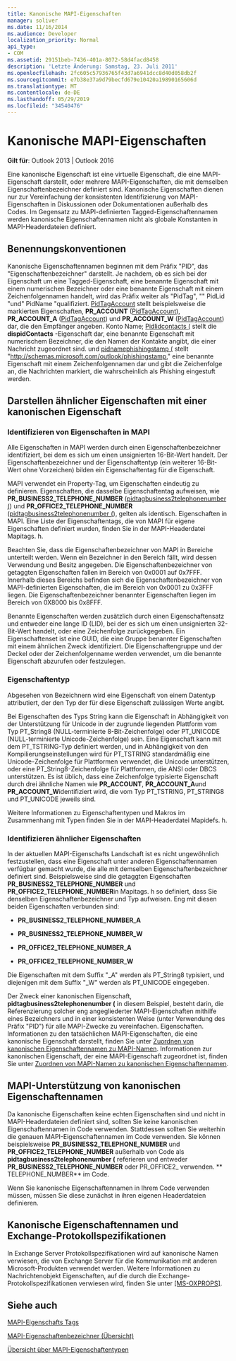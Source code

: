 ```yaml
---
title: Kanonische MAPI-Eigenschaften
manager: soliver
ms.date: 11/16/2014
ms.audience: Developer
localization_priority: Normal
api_type:
- COM
ms.assetid: 29151beb-7436-401a-8072-58d4facd8458
description: 'Letzte Änderung: Samstag, 23. Juli 2011'
ms.openlocfilehash: 2fc605c57936765f43d7a6941dcc8d40d058db2f
ms.sourcegitcommit: e7b38e37a9d79becfd679e10420a19890165606d
ms.translationtype: MT
ms.contentlocale: de-DE
ms.lasthandoff: 05/29/2019
ms.locfileid: "34540476"
---
```

# <a name="mapi-canonical-properties"></a>Kanonische MAPI-Eigenschaften

  
  
**Gilt für**: Outlook 2013 | Outlook 2016 
  
Eine kanonische Eigenschaft ist eine virtuelle Eigenschaft, die eine MAPI-Eigenschaft darstellt, oder mehrere MAPI-Eigenschaften, die mit demselben Eigenschaftenbezeichner definiert sind. Kanonische Eigenschaften dienen nur zur Vereinfachung der konsistenten Identifizierung von MAPI-Eigenschaften in Diskussionen oder Dokumentationen außerhalb des Codes. Im Gegensatz zu MAPI-definierten Tagged-Eigenschaftennamen werden kanonische Eigenschaftennamen nicht als globale Konstanten in MAPI-Headerdateien definiert.
  
## <a name="naming-conventions"></a>Benennungskonventionen

Kanonische Eigenschaftennamen beginnen mit dem Präfix "PID", das "Eigenschaftenbezeichner" darstellt. Je nachdem, ob es sich bei der Eigenschaft um eine Tagged-Eigenschaft, eine benannte Eigenschaft mit einem numerischen Bezeichner oder eine benannte Eigenschaft mit einem Zeichenfolgennamen handelt, wird das Präfix weiter als "PidTag", "" PidLid "und" PidName "qualifiziert. [PidTagAccount](pidtagaccount-canonical-property.md) stellt beispielsweise die markierten Eigenschaften, **PR_ACCOUNT** ([PidTagAccount](pidtagaccount-canonical-property.md)), **PR_ACCOUNT_A** ([PidTagAccount](pidtagaccount-canonical-property.md)) und **PR_ACCOUNT_W** ([PidTagAccount](pidtagaccount-canonical-property.md)) dar, die den Empfänger angeben. Konto Name; [Pidlidcontacts (](pidlidcontacts-canonical-property.md) stellt die **dispidContacts** -Eigenschaft dar, eine benannte Eigenschaft mit numerischem Bezeichner, die den Namen der Kontakte angibt, die einer Nachricht zugeordnet sind. und [pidnamephishingstamp (](pidnamephishingstamp-canonical-property.md) stellt "http://schemas.microsoft.com/outlook/phishingstamp," eine benannte Eigenschaft mit einem Zeichenfolgennamen dar und gibt die Zeichenfolge an, die Nachrichten markiert, die wahrscheinlich als Phishing eingestuft werden. 
  
## <a name="representing-similar-properties-using-one-canonical-property"></a>Darstellen ähnlicher Eigenschaften mit einer kanonischen Eigenschaft

### <a name="identifying-properties-in-mapi"></a>Identifizieren von Eigenschaften in MAPI

Alle Eigenschaften in MAPI werden durch einen Eigenschaftenbezeichner identifiziert, bei dem es sich um einen unsignierten 16-Bit-Wert handelt. Der Eigenschaftenbezeichner und der Eigenschaftentyp (ein weiterer 16-Bit-Wert ohne Vorzeichen) bilden ein Eigenschaftentag für die Eigenschaft. 
  
MAPI verwendet ein Property-Tag, um Eigenschaften eindeutig zu definieren. Eigenschaften, die dasselbe Eigenschaftentag aufweisen, wie **PR_BUSINESS2_TELEPHONE_NUMBER** ([pidtagbusiness2telephonenumber (](pidtagbusiness2telephonenumber-canonical-property.md)) und **PR_OFFICE2_TELEPHONE_NUMBER** ([pidtagbusiness2telephonenumber (](pidtagbusiness2telephonenumber-canonical-property.md)), gelten als identisch. Eigenschaften in MAPI. Eine Liste der Eigenschaftentags, die von MAPI für eigene Eigenschaften definiert wurden, finden Sie in der MAPI-Headerdatei Mapitags. h.
  
Beachten Sie, dass die Eigenschaftenbezeichner von MAPI in Bereiche unterteilt werden. Wenn ein Bezeichner in den Bereich fällt, wird dessen Verwendung und Besitz angegeben. Die Eigenschaftenbezeichner von getaggten Eigenschaften fallen im Bereich von 0x0001 auf 0x7FFF. Innerhalb dieses Bereichs befinden sich die Eigenschaftenbezeichner von MAPI-definierten Eigenschaften, die im Bereich von 0x0001 zu 0x3FFF liegen. Die Eigenschaftenbezeichner benannter Eigenschaften liegen im Bereich von 0X8000 bis 0x8FFF. 
  
Benannte Eigenschaften werden zusätzlich durch einen Eigenschaftensatz und entweder eine lange ID (LID), bei der es sich um einen unsignierten 32-Bit-Wert handelt, oder eine Zeichenfolge zurückgegeben. Ein Eigenschaftenset ist eine GUID, die eine Gruppe benannter Eigenschaften mit einem ähnlichen Zweck identifiziert. Die Eigenschaftengruppe und der Deckel oder der Zeichenfolgenname werden verwendet, um die benannte Eigenschaft abzurufen oder festzulegen.
  
### <a name="property-type"></a>Eigenschaftentyp

Abgesehen von Bezeichnern wird eine Eigenschaft von einem Datentyp attributiert, der den Typ der für diese Eigenschaft zulässigen Werte angibt.
  
Bei Eigenschaften des Typs String kann die Eigenschaft in Abhängigkeit von der Unterstützung für Unicode in der zugrunde liegenden Plattform vom Typ PT_String8 (NULL-terminierte 8-Bit-Zeichenfolge) oder PT_UNICODE (NULL-terminierte Unicode-Zeichenfolge) sein. Eine Eigenschaft kann mit dem PT_TSTRING-Typ definiert werden, und in Abhängigkeit von den Kompilierungseinstellungen wird für PT_TSTRING standardmäßig eine Unicode-Zeichenfolge für Plattformen verwendet, die Unicode unterstützen, oder eine PT_String8-Zeichenfolge für Plattformen, die ANSI oder DBCS unterstützen. Es ist üblich, dass eine Zeichenfolge typisierte Eigenschaft durch drei ähnliche Namen wie **PR_ACCOUNT**, **PR_ACCOUNT_A**und **PR_ACCOUNT_W**identifiziert wird, die vom Typ PT_TSTRING, PT_STRING8 und PT_UNICODE jeweils sind.
  
Weitere Informationen zu Eigenschaftentypen und Makros im Zusammenhang mit Typen finden Sie in der MAPI-Headerdatei Mapidefs. h.
  
### <a name="identifying-similar-properties"></a>Identifizieren ähnlicher Eigenschaften

In der aktuellen MAPI-Eigenschafts Landschaft ist es nicht ungewöhnlich festzustellen, dass eine Eigenschaft unter anderen Eigenschaftennamen verfügbar gemacht wurde, die alle mit demselben Eigenschaftenbezeichner definiert sind. Beispielsweise sind die getaggten Eigenschaften **PR_BUSINESS2_TELEPHONE_NUMBER** und **PR_OFFICE2_TELEPHONE_NUMBER**in Mapitags. h so definiert, dass Sie denselben Eigenschaftenbezeichner und Typ aufweisen. Eng mit diesen beiden Eigenschaften verbunden sind:
  
- **PR_BUSINESS2_TELEPHONE_NUMBER_A**
    
- **PR_BUSINESS2_TELEPHONE_NUMBER_W**
    
- **PR_OFFICE2_TELEPHONE_NUMBER_A**
    
- **PR_OFFICE2_TELEPHONE_NUMBER_W**
    
Die Eigenschaften mit dem Suffix "_A" werden als PT_String8 typisiert, und diejenigen mit dem Suffix "_W" werden als PT_UNICODE eingegeben.
  
Der Zweck einer kanonischen Eigenschaft, **pidtagbusiness2telephonenumber (** in diesem Beispiel, besteht darin, die Referenzierung solcher eng angegliederter MAPI-Eigenschaften mithilfe eines Bezeichners und in einer konsistenten Weise (unter Verwendung des Präfix "PID") für alle MAPI-Zwecke zu vereinfachen. Eigenschaften. Informationen zu den tatsächlichen MAPI-Eigenschaften, die eine kanonische Eigenschaft darstellt, finden Sie unter [Zuordnen von kanonischen Eigenschaftennamen zu MAPI-Namen](mapping-canonical-property-names-to-mapi-names.md). Informationen zur kanonischen Eigenschaft, der eine MAPI-Eigenschaft zugeordnet ist, finden Sie unter [Zuordnen von MAPI-Namen zu kanonischen Eigenschaftennamen](mapping-mapi-names-to-canonical-property-names.md).
  
## <a name="mapi-support-of-canonical-property-names"></a>MAPI-Unterstützung von kanonischen Eigenschaftennamen

Da kanonische Eigenschaften keine echten Eigenschaften sind und nicht in MAPI-Headerdateien definiert sind, sollten Sie keine kanonischen Eigenschaftennamen in Code verwenden. Stattdessen sollten Sie weiterhin die genauen MAPI-Eigenschaftennamen im Code verwenden. Sie können beispielsweise **PR_BUSINESS2_TELEPHONE_NUMBER** und **PR_OFFICE2_TELEPHONE_NUMBER** außerhalb von Code als **pidtagbusiness2telephonenumber (** referieren und entweder **PR_BUSINESS2_TELEPHONE_NUMBER** oder PR_OFFICE2_ verwenden. ** TELEPHONE_NUMBER** im Code. 
  
Wenn Sie kanonische Eigenschaftennamen in Ihrem Code verwenden müssen, müssen Sie diese zunächst in ihren eigenen Headerdateien definieren.
  
## <a name="canonical-property-names-and-exchange-protocol-specifications"></a>Kanonische Eigenschaftennamen und Exchange-Protokollspezifikationen

In Exchange Server Protokollspezifikationen wird auf kanonische Namen verwiesen, die von Exchange Server für die Kommunikation mit anderen Microsoft-Produkten verwendet werden. Weitere Informationen zu Nachrichtenobjekt Eigenschaften, auf die durch die Exchange-Protokollspezifikationen verwiesen wird, finden Sie unter [[MS-OXPROPS]](https://msdn.microsoft.com/library/f6ab1613-aefe-447d-a49c-18217230b148%28Office.15%29.aspx).
  
## <a name="see-also"></a>Siehe auch



[MAPI-Eigenschafts Tags](mapi-property-tags.md)
  
[MAPI-Eigenschaftenbezeichner (Übersicht)](mapi-property-identifier-overview.md)
  
[Übersicht über MAPI-Eigenschaftentypen](mapi-property-type-overview.md)

